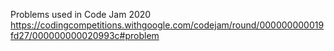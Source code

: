 Problems used in Code Jam 2020
https://codingcompetitions.withgoogle.com/codejam/round/000000000019fd27/000000000020993c#problem